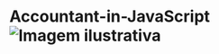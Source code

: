 # Accountant-in-JavaScript![Imagem ilustrativa](https://user-images.githubusercontent.com/69921196/181823561-1a75ba9b-ac96-40d9-990f-f96034249dbe.jpeg)
